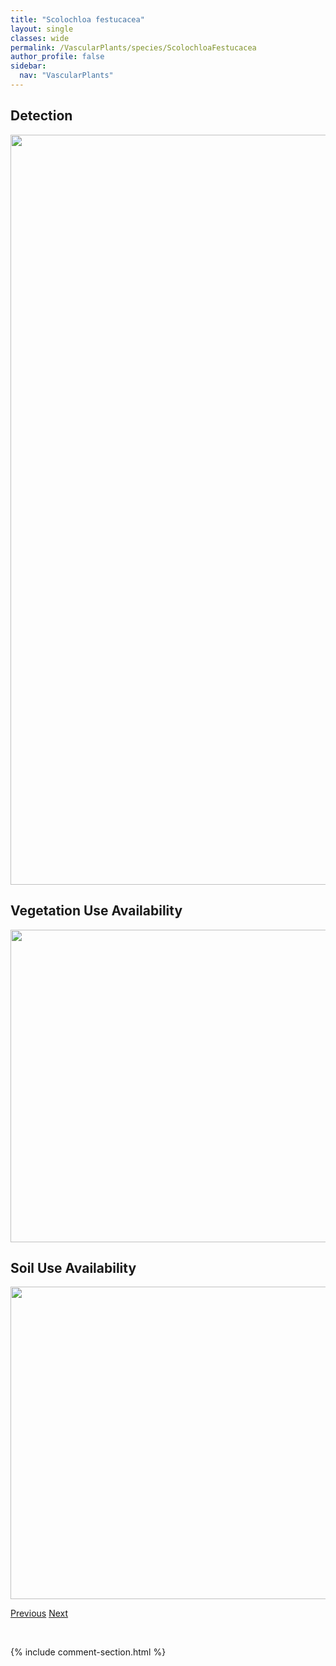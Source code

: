 ```yaml
---
title: "Scolochloa festucacea"
layout: single
classes: wide
permalink: /VascularPlants/species/ScolochloaFestucacea
author_profile: false
sidebar:
  nav: "VascularPlants"
---
```


<h2>Detection</h2>

<a href="https://drive.google.com/uc?export=view&id=1Mrlohkt9CK93jedyb2OQ_8R4o0Hg6Qch">
<img src="https://drive.google.com/uc?export=view&id=1Mrlohkt9CK93jedyb2OQ_8R4o0Hg6Qch" height = "1200" width = "800">
</a>


<h2>Vegetation Use Availability</h2>

<a href="https://drive.google.com/uc?export=view&id=1SbopUt-B9iEgm1rxgRosUwr3t8meyKyd">
<img src="https://drive.google.com/uc?export=view&id=1SbopUt-B9iEgm1rxgRosUwr3t8meyKyd" height = "500" width = "1000">
</a>


<h2>Soil Use Availability</h2>

<a href="https://drive.google.com/uc?export=view&id=1KpfzYewWg_SDL2RyZAj7OkG4E0oa7SIF">
<img src="https://drive.google.com/uc?export=view&id=1KpfzYewWg_SDL2RyZAj7OkG4E0oa7SIF" height = "500" width = "1000">
</a>


<a href="/DevelopmentWebsite/VascularPlants/species/ScirpusMicrocarpus" class="pagination--pager" title="Small Fruited Bulrush">Previous</a> <a href="/DevelopmentWebsite/VascularPlants/species/ScutellariaGalericulata" class="pagination--pager" title="Marsh Skullcap">Next</a>

<p>&nbsp;</p>

{% include comment-section.html %}
